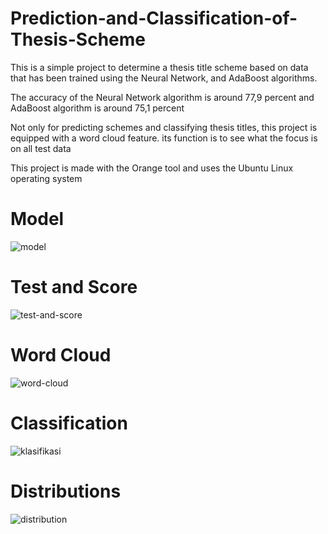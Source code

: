# Prediction-and-Classification-of-Thesis-Scheme

This is a simple project to determine a thesis title scheme based on data that has been trained using the Neural Network, and AdaBoost algorithms.

The accuracy of the Neural Network algorithm is around 77,9 percent and AdaBoost algorithm is around 75,1 percent

Not only for predicting schemes and classifying thesis titles, this project is equipped with a word cloud feature. its function is to see what the focus is on all test data

This project is made with the Orange tool and uses the Ubuntu Linux operating system

# Model
![model](https://user-images.githubusercontent.com/63402638/109107293-6b948180-776c-11eb-9efe-7521bda7fd6c.png)

# Test and Score
![test-and-score](https://user-images.githubusercontent.com/63402638/109107316-74855300-776c-11eb-9a2b-89e25a00bad4.png)

# Word Cloud
![word-cloud](https://user-images.githubusercontent.com/63402638/109107553-e5c50600-776c-11eb-97ec-b19aa9b74d61.png)

# Classification
![klasifikasi](https://user-images.githubusercontent.com/63402638/109107729-39cfea80-776d-11eb-8b44-d460fc543710.png)

# Distributions
![distribution](https://user-images.githubusercontent.com/63402638/109107771-4eac7e00-776d-11eb-8821-88f07c7f5d96.png)
